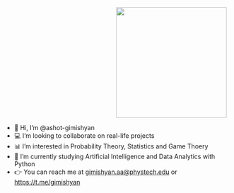 <div id="header" align="right">
  <img src="https://media.giphy.com/media/qgQUggAC3Pfv687qPC/giphy.gif" width="250"/>
</div>


- 👋 Hi, I’m @ashot-gimishyan
- 💻 I’m looking to collaborate on real-life projects
- 📊 I’m interested in Probability Theory, Statistics and Game Thoery
- 🐍 I’m currently studying Artificial Intelligence and Data Analytics with Python
- 👉 You can reach me at gimishyan.aa@phystech.edu or https://t.me/gimishyan
